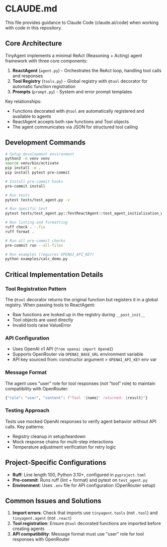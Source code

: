 # CLAUDE.md

This file provides guidance to Claude Code (claude.ai/code) when working with code in this repository.

## Core Architecture

TinyAgent implements a minimal ReAct (Reasoning + Acting) agent framework with three core components:

1. **ReactAgent** (`agent.py`) - Orchestrates the ReAct loop, handling tool calls and responses
2. **Tool Registry** (`tools.py`) - Global registry with `@tool` decorator for automatic function registration
3. **Prompts** (`prompt.py`) - System and error prompt templates

Key relationships:
- Functions decorated with `@tool` are automatically registered and available to agents
- ReactAgent accepts both raw functions and Tool objects
- The agent communicates via JSON for structured tool calling

## Development Commands

```bash
# Setup development environment
python3 -m venv venv
source venv/bin/activate
pip install -e .
pip install pytest pre-commit

# Install pre-commit hooks
pre-commit install

# Run tests
pytest tests/test_agent.py -v

# Run specific test
pytest tests/test_agent.py::TestReactAgent::test_agent_initialization_with_function_tools -v

# Run linting and formatting
ruff check . --fix
ruff format .

# Run all pre-commit checks
pre-commit run --all-files

# Run examples (requires OPENAI_API_KEY)
python examples/calc_demo.py
```

## Critical Implementation Details

### Tool Registration Pattern
The `@tool` decorator returns the original function but registers it in a global registry. When passing tools to ReactAgent:
- Raw functions are looked up in the registry during `__post_init__`
- Tool objects are used directly
- Invalid tools raise ValueError

### API Configuration
- Uses OpenAI v1 API (`from openai import OpenAI`)
- Supports OpenRouter via `OPENAI_BASE_URL` environment variable
- API key sourced from: constructor argument > `OPENAI_API_KEY` env var

### Message Format
The agent uses "user" role for tool responses (not "tool" role) to maintain compatibility with OpenRouter:
```python
{"role": "user", "content": f"Tool '{name}' returned: {result}"}
```

### Testing Approach
Tests use mocked OpenAI responses to verify agent behavior without API calls. Key patterns:
- Registry cleanup in setup/teardown
- Mock response chains for multi-step interactions
- Temperature adjustment verification for retry logic

## Project-Specific Configurations

- **Ruff**: Line length 100, Python 3.10+, configured in `pyproject.toml`
- **Pre-commit**: Runs ruff (lint + format) and pytest on `test_agent.py`
- **Environment**: Uses `.env` file for API configuration (OpenRouter setup)

## Common Issues and Solutions

1. **Import errors**: Check that imports use `tinyagent.tools` (not `.tool`) and `tinyagent.agent` (not `.react`)
2. **Tool registration**: Ensure `@tool` decorated functions are imported before creating agents
3. **API compatibility**: Message format must use "user" role for tool responses with OpenRouter